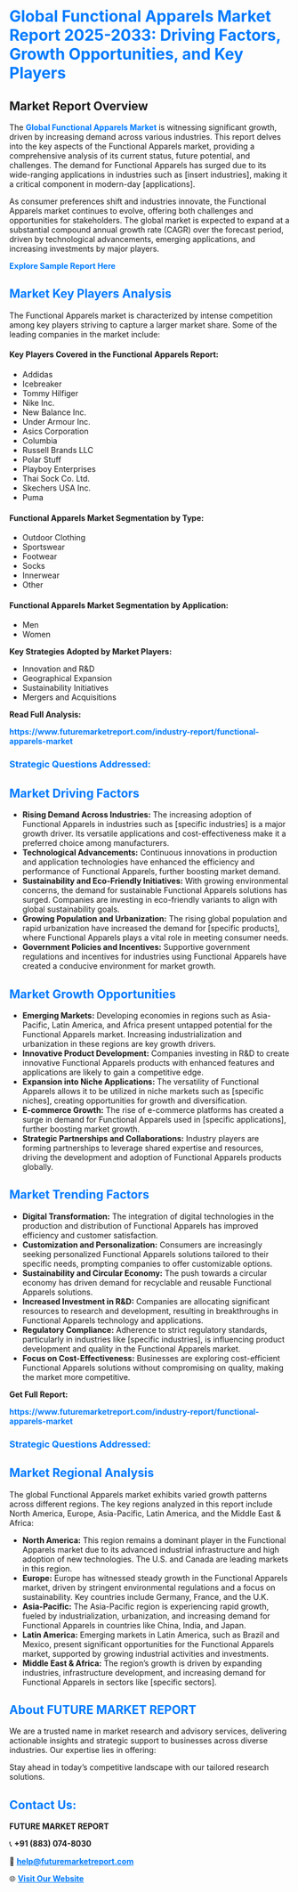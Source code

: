 <h1 style="color: #007BFF;">Global Functional Apparels Market Report 2025-2033: Driving Factors, Growth Opportunities, and Key Players</h1>

<section id="overview">
<h2>Market Report Overview</h2>
<p>The <a href="https://www.futuremarketreport.com/industry-report/functional-apparels-market" style="color: #007BFF; text-decoration: none;"><strong>Global Functional Apparels Market</strong></a> is witnessing significant growth, driven by increasing demand across various industries. This report delves into the key aspects of the Functional Apparels market, providing a comprehensive analysis of its current status, future potential, and challenges. The demand for Functional Apparels has surged due to its wide-ranging applications in industries such as [insert industries], making it a critical component in modern-day [applications].</p>
<p>As consumer preferences shift and industries innovate, the Functional Apparels market continues to evolve, offering both challenges and opportunities for stakeholders. The global market is expected to expand at a substantial compound annual growth rate (CAGR) over the forecast period, driven by technological advancements, emerging applications, and increasing investments by major players.</p>
</section>

<section id="overview">
<p><a href="https://www.futuremarketreport.com/request-sample/reportId=90256" style="color: #007BFF; text-decoration: none;"><strong>Explore Sample Report Here</strong></a></p>
</section>

<section id="key-players">
<h2 style="color: #007BFF;">Market Key Players Analysis</h2>
<p>The Functional Apparels market is characterized by intense competition among key players striving to capture a larger market share. Some of the leading companies in the market include:</p>
<h4>Key Players Covered in the Functional Apparels Report:</h4>
<ul><li>Addidas</li><li>Icebreaker</li><li>Tommy Hilfiger</li><li>Nike Inc.</li><li>New Balance Inc.</li><li>Under Armour Inc.</li><li>Asics Corporation</li><li>Columbia</li><li>Russell Brands LLC</li><li>Polar Stuff</li><li>Playboy Enterprises</li><li>Thai Sock Co. Ltd.</li><li>Skechers USA Inc.</li><li>Puma</li></ul>
<h4>Functional Apparels Market Segmentation by Type:</h4>
<ul><li>Outdoor Clothing</li><li>Sportswear</li><li>Footwear</li><li>Socks</li><li>Innerwear</li><li>Other</li></ul>

<h4>Functional Apparels Market Segmentation by Application:</h4>
<ul><li>Men</li><li>Women</li></ul>
<p><strong>Key Strategies Adopted by Market Players:</strong></p>
<ul>
<li>Innovation and R&D</li>
<li>Geographical Expansion</li>
<li>Sustainability Initiatives</li>
<li>Mergers and Acquisitions</li>
</ul>
</section>

<section>
<p><strong>Read Full Analysis: </strong></p><a href="https://www.futuremarketreport.com/industry-report/functional-apparels-market" style="color: #007BFF; text-decoration: none;"><strong>https://www.futuremarketreport.com/industry-report/functional-apparels-market</strong></a>
<h3 style="color: #007BFF;">Strategic Questions Addressed:</h3>
</section>

<section id="driving-factors">
<h2 style="color: #007BFF;">Market Driving Factors</h2>
<ul>
<li><strong>Rising Demand Across Industries:</strong> The increasing adoption of Functional Apparels in industries such as [specific industries] is a major growth driver. Its versatile applications and cost-effectiveness make it a preferred choice among manufacturers.</li>
<li><strong>Technological Advancements:</strong> Continuous innovations in production and application technologies have enhanced the efficiency and performance of Functional Apparels, further boosting market demand.</li>
<li><strong>Sustainability and Eco-Friendly Initiatives:</strong> With growing environmental concerns, the demand for sustainable Functional Apparels solutions has surged. Companies are investing in eco-friendly variants to align with global sustainability goals.</li>
<li><strong>Growing Population and Urbanization:</strong> The rising global population and rapid urbanization have increased the demand for [specific products], where Functional Apparels plays a vital role in meeting consumer needs.</li>
<li><strong>Government Policies and Incentives:</strong> Supportive government regulations and incentives for industries using Functional Apparels have created a conducive environment for market growth.</li>
</ul>
</section>

<section id="growth-opportunities">
<h2 style="color: #007BFF;">Market Growth Opportunities</h2>
<ul>
<li><strong>Emerging Markets:</strong> Developing economies in regions such as Asia-Pacific, Latin America, and Africa present untapped potential for the Functional Apparels market. Increasing industrialization and urbanization in these regions are key growth drivers.</li>
<li><strong>Innovative Product Development:</strong> Companies investing in R&D to create innovative Functional Apparels products with enhanced features and applications are likely to gain a competitive edge.</li>
<li><strong>Expansion into Niche Applications:</strong> The versatility of Functional Apparels allows it to be utilized in niche markets such as [specific niches], creating opportunities for growth and diversification.</li>
<li><strong>E-commerce Growth:</strong> The rise of e-commerce platforms has created a surge in demand for Functional Apparels used in [specific applications], further boosting market growth.</li>
<li><strong>Strategic Partnerships and Collaborations:</strong> Industry players are forming partnerships to leverage shared expertise and resources, driving the development and adoption of Functional Apparels products globally.</li>
</ul>
</section>

<section id="trending-factors">
<h2 style="color: #007BFF;">Market Trending Factors</h2>
<ul>
<li><strong>Digital Transformation:</strong> The integration of digital technologies in the production and distribution of Functional Apparels has improved efficiency and customer satisfaction.</li>
<li><strong>Customization and Personalization:</strong> Consumers are increasingly seeking personalized Functional Apparels solutions tailored to their specific needs, prompting companies to offer customizable options.</li>
<li><strong>Sustainability and Circular Economy:</strong> The push towards a circular economy has driven demand for recyclable and reusable Functional Apparels solutions.</li>
<li><strong>Increased Investment in R&D:</strong> Companies are allocating significant resources to research and development, resulting in breakthroughs in Functional Apparels technology and applications.</li>
<li><strong>Regulatory Compliance:</strong> Adherence to strict regulatory standards, particularly in industries like [specific industries], is influencing product development and quality in the Functional Apparels market.</li>
<li><strong>Focus on Cost-Effectiveness:</strong> Businesses are exploring cost-efficient Functional Apparels solutions without compromising on quality, making the market more competitive.</li>
</ul>
</section>

<section>
<p><strong>Get Full Report: </strong></p><a href="https://www.futuremarketreport.com/industry-report/functional-apparels-market" style="color: #007BFF; text-decoration: none;"><strong>https://www.futuremarketreport.com/industry-report/functional-apparels-market</strong></a>
<h3 style="color: #007BFF;">Strategic Questions Addressed:</h3>
</section>


<section id="regional-analysis">
<h2 style="color: #007BFF;">Market Regional Analysis</h2>
<p>The global Functional Apparels market exhibits varied growth patterns across different regions. The key regions analyzed in this report include North America, Europe, Asia-Pacific, Latin America, and the Middle East & Africa:</p>
<ul>
<li><strong>North America:</strong> This region remains a dominant player in the Functional Apparels market due to its advanced industrial infrastructure and high adoption of new technologies. The U.S. and Canada are leading markets in this region.</li>
<li><strong>Europe:</strong> Europe has witnessed steady growth in the Functional Apparels market, driven by stringent environmental regulations and a focus on sustainability. Key countries include Germany, France, and the U.K.</li>
<li><strong>Asia-Pacific:</strong> The Asia-Pacific region is experiencing rapid growth, fueled by industrialization, urbanization, and increasing demand for Functional Apparels in countries like China, India, and Japan.</li>
<li><strong>Latin America:</strong> Emerging markets in Latin America, such as Brazil and Mexico, present significant opportunities for the Functional Apparels market, supported by growing industrial activities and investments.</li>
<li><strong>Middle East & Africa:</strong> The region’s growth is driven by expanding industries, infrastructure development, and increasing demand for Functional Apparels in sectors like [specific sectors].</li>
</ul>
</section>

<footer>
<h2 style="color: #007BFF;">About FUTURE MARKET REPORT</h2>
<p>We are a trusted name in market research and advisory services, delivering actionable insights and strategic support to businesses across diverse industries. Our expertise lies in offering:</p>

<p>Stay ahead in today’s competitive landscape with our tailored research solutions.</p>

<h2 style="color: #007BFF;">Contact Us:</h2>
<p><strong>FUTURE MARKET REPORT</strong></p>
<p>📞 <strong>+91 (883) 074-8030</strong></p>
<p>📧 <strong><a href="mailto:help@futuremarketreport.com" style="color: #007BFF;">help@futuremarketreport.com</a></strong></p>
<p>🌐 <strong><a href="https://www.futuremarketreport.com/" style="color: #007BFF;">Visit Our Website</a></strong></p>
</footer>